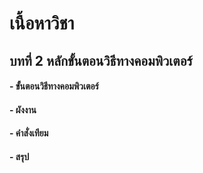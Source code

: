 # เนื้อหาวิชา
## บทที่ 2 หลักขั้นตอนวิธีทางคอมพิวเตอร์ 
#### - ขั้นตอนวิธีทางคอมพิวเตอร์
#### - ผังงาน
#### - คำสั่งเทียม
#### - สรุป